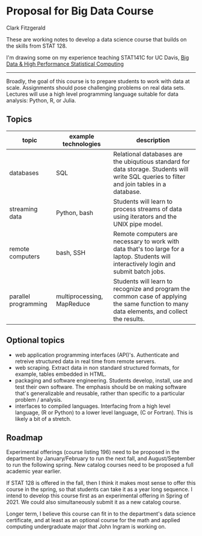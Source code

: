 # Proposal for Big Data Course

Clark Fitzgerald

These are working notes to develop a data science course that builds on the skills from STAT 128.

I'm drawing some on my experience teaching STAT141C for UC Davis, [Big Data & High Performance Statistical Computing](https://github.com/clarkfitzg/sta141c-winter19)

------

Broadly, the goal of this course is to prepare students to work with data at scale.
Assignments should pose challenging problems on real data sets.
Lectures will use a high level programming language suitable for data analysis: Python, R, or Julia.

## Topics

topic   |   example technologies    |   description
------- | ----              |   ----
databases    | SQL     | Relational databases are the ubiqutious standard for data storage. Students will write SQL queries to filter and join tables in a database.
streaming data  | Python, bash  | Students will learn to process streams of data using iterators and the UNIX pipe model.
remote computers    | bash, SSH     | Remote computers are necessary to work with data that's too large for a laptop. Students will interactively login and submit batch jobs. 
parallel programming    | multiprocessing, MapReduce    | Students will learn to recognize and program the common case of applying the same function to many data elements, and collect the results.


## Optional topics

- web application programming interfaces (API)'s.
    Authenticate and retreive structured data in real time from remote servers.
- web scraping.
    Extract data in non standard structured formats, for example, tables embedded in HTML.
- packaging and software engineering.
    Students develop, install, use and test their own software.
    The emphasis should be on making software that's generalizable and reusable, rather than specific to a particular problem / analysis.
- interfaces to compiled languages.
    Interfacing from a high level language, (R or Python) to a lower level language, (C or Fortran).
    This is likely a bit of a stretch.

## Roadmap

Experimental offerings (course listing 196) need to be proposed in the department by January/February to run the next fall, and August/September to run the following spring.
New catalog courses need to be proposed a full academic year earlier.

If STAT 128 is offered in the fall, then I think it makes most sense to offer this course in the spring, so that students can take it as a year long sequence.
I intend to develop this course first as an experimental offering in Spring of 2021.
We could also simultaneously submit it as a new catalog course.

Longer term, I believe this course can fit in to the department's data science certificate, and at least as an optional course for the math and applied computing undergraduate major that John Ingram is working on.




